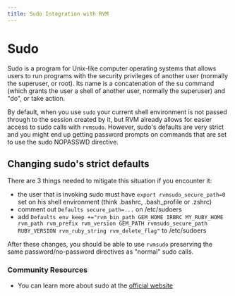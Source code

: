 ```yaml
---
title: Sudo Integration with RVM
---
```


Sudo
====

Sudo is a program for Unix-like computer operating systems that allows users to run programs with the security privileges of another user (normally the superuser, or root). Its name is a concatenation of the su command (which grants the user a shell of another user, normally the superuser) and "do", or take action.

By default, when you use `sudo` your current shell environment is not passed through to the session created by it, but RVM already allows for easier access to sudo calls with `rvmsudo`. However, sudo's defaults are very strict and you might end up getting password prompts on commands that are set to use the sudo NOPASSWD directive.

<h2 id="sudo-settings">Changing sudo's strict defaults</h2>

There are 3 things needed to mitigate this situation if you encounter it:

* the user that is invoking sudo must have `export rvmsudo_secure_path=0` set on his shell environment (think .bashrc, .bash_profile or .zshrc)
* comment out `Defaults secure_path=...` on /etc/sudoers
* add `Defaults env_keep +="rvm_bin_path GEM_HOME IRBRC MY_RUBY_HOME`
` rvm_path rvm_prefix rvm_version GEM_PATH rvmsudo_secure_path RUBY_VERSION rvm_ruby_string rvm_delete_flag"` to /etc/sudoers

After these changes, you should be able to use `rvmsudo` preserving the same password/no-password directives as "normal" sudo calls.

### Community Resources

* You can learn more about sudo at the [official website](http://www.sudo.ws/)
